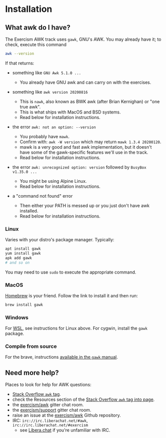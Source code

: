 # Installation

## What awk do I have?

The Exercism AWK track uses `gawk`, GNU's AWK.
You may already have it; to check, execute this command
```sh
awk --version
```

If that returns:

* something like `GNU Awk 5.1.0 ...`
    - You already have GNU awk and can carry on with the exercises.

* something like `awk version 20200816`
    - This is `nawk`, also known as BWK awk (after Brian Kernighan) or "one true awk".
    - This is what ships with MacOS and BSD systems.
    - Read below for installation instructions.

* the error `awk: not an option: --version`
    - You probably have `mawk`.
    - Confirm with: `awk -W version` which may return `mawk 1.3.4 20200120`.
    - mawk is a very good and fast awk implementation, but it doesn't have some of the gawk-specific features we'll use in the track.
    - Read below for installation instructions.

* the error `awk: unrecognized option: version` followed by `BusyBox v1.35.0 ...`
    - You might be using Alpine Linux.
    - Read below for installation instructions.

* a "command not found" error
    - Then either your PATH is messed up or you just don't have awk installed.
    - Read below for installation instructions.

### Linux

Varies with your distro's package manager. Typically:
```sh
apt install gawk
yum install gawk
apk add gawk
# and so on
```
You may need to use `sudo` to execute the appropriate command.

### MacOS

[Homebrew][brew] is your friend. Follow the link to install it and then run:
```sh
brew install gawk
```

### Windows

For [WSL][wsl], see instructions for Linux above.
For cygwin, install the `gawk` package.

### Compile from source

For the brave, instructions [available in the `gawk` manual][build].

## Need more help?

Places to look for help for AWK questions:

* [Stack Overflow `awk` tag][so].
* check the Resources section of the [Stack Overflow `awk` tag into page][so-info].
* the [exercism/awk][gitter-awk] gitter chat room.
* the [exercism/support][gitter-support] gitter chat room.
* raise an issue at the [exercism/awk][github] Github repository.
* IRC: `irc://irc.liberachat.net/#awk`, `irc://irc.liberachat.net/#exercism`
    * see [Libera.chat][libera] if you're unfamiliar with IRC.


[build]: https://www.gnu.org/software/gawk/manual/gawk.html#Installation
[wsl]: https://docs.microsoft.com/en-us/windows/wsl/about
[brew]: https://brew.sh/
[so]: https://stackoverflow.com/tags/awk
[so-info]: https://stackoverflow.com/tags/awk/info
[gitter-awk]: https://gitter.im/exercism/awk
[gitter-support]: https://gitter.im/exercism/support
[github]: https://github.com/exercism/awk
[libera]: https://libera.chat
